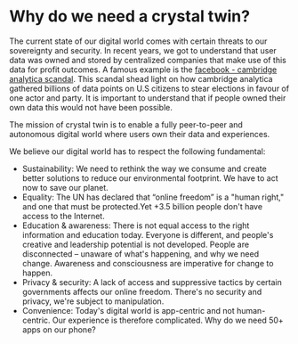 # Why do we need a crystal twin?

The current state of our digital world comes with certain threats to our sovereignty and security. In recent years, we got to understand that user data was owned and stored by centralized companies that make use of this data for profit outcomes. A famous example is the [facebook - cambridge analytica scandal](https://en.wikipedia.org/wiki/Facebook–Cambridge_Analytica_data_scandal). This scandal shead light on how cambridge analytica gathered billions of data points on U.S citizens to stear elections in favour of one actor and party. It is important to understand that if people owned their own data this would not have been possible. 

The mission of crystal twin is to enable a fully peer-to-peer and autonomous digital world where users own their data and experiences. 

We believe our digital world has to respect the following fundamental:
- Sustainability: We need to rethink the way we consume and create better solutions to reduce our environmental footprint. We have to act now to save our planet.
- Equality: The UN has declared that “online freedom” is a "human right," and one that must be protected.Yet +3.5 billion people don't have access to the Internet. 
- Education & awareness: There is not equal access to the right information and education today. Everyone is different, and people's creative and leadership potential is not developed. People are disconnected – unaware of what's happening, and why we need change. Awareness and consciousness are imperative for change to happen.
- Privacy & security: A lack of access and suppressive tactics by certain governments affects our online freedom. There's no security and privacy, we're subject to manipulation.
- Convenience: Today's digital world is app-centric and not human-centric. Our experience is therefore complicated. Why do we need 50+ apps on our phone?


